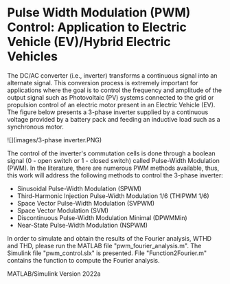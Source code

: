 # Pulse Width Modulation (PWM) Control: Application to Electric Vehicle (EV)/Hybrid Electric Vehicles

The DC/AC converter (i.e., inverter) transforms a continuous signal into an alternate signal. This conversion process is extremely important for applications where the goal is to control the frequency and amplitude of the output signal such as Photovoltaic (PV) systems connected to the grid or propulsion control of an electric motor present in an Electric Vehicle (EV). The figure below presents a 3-phase inverter supplied by a continuous voltage provided by a battery pack and feeding an inductive load such as a synchronous motor.

![](images/3-phase inverter.PNG)

The control of the inverter's commutation cells is done through a boolean signal (0 - open switch or 1 - closed switch) called Pulse-Width Modulation (PWM). In the literature, there are numerous PWM methods available, thus, this work will address the following methods to control the 3-phase inverter: 

 - Sinusoidal Pulse-Width Modulation (SPWM)
 - Third-Harmonic Injection Pulse-Width Modulation $1/6$ (THIPWM $1/6$)
 - Space Vector Pulse-Width Modulation (SVPWM)
 - Space Vector Modulation (SVM)
 - Discontinuous Pulse-Width Modulation Minimal (DPWMMin)
 - Near-State Pulse-Width Modulation (NSPWM)
 
In order to simulate and obtain the results of the Fourier analysis, WTHD and THD, please run the MATLAB file "pwm_fourier_analysis.m". The Simulink file "pwm_control.slx" is presented. File "Function2Fourier.m" contains the function to compute the Fourier analysis. 

MATLAB/Simulink Version 2022a
